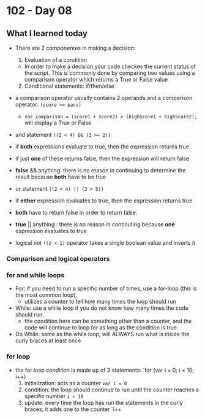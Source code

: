 # 102 - Day 08

## What I learned today
- There are 2 componentes in making a decision:
  1. Evaluation of a condition
    - In order to make a decision,your code checkes the current status of the script. This is commonly done by comparing two values using a comparison operator which returns a True or False value
  2. Conditional statements: if/then/else
  
- a comparison operator usually contains 2 operands and a comparison operator: `(score >= pass)`
  - `var comparison = (score1 + score2) > (highScore1 + highScore2);` will display a True or False
  
 - and statement `((2 < 4) && (3 >= 2))` 
  - if **both** expressions evaluate to true, then the expression returns true
  - if just **one** of these returns false, then the expression will return false
  - **false** && anything: there is no reason in continuing to determine the result because **both** have to be true
  
 - or statement `((2 < 4) || (3 > 5))`
  - if **either** expression evaluates to true, then the expression returns true
  - **both** have to return false in order to return false.
  - **true** || anything : there is no reason in continuting because **one** expression evaluates to true
  
 - logical not `!(2 < 1)` operator takes a single boolean value and inverts it


### Comparison and logical operators


### for and while loops
- For: if you need to run a specific number of times, use a for-loop (this is the most common loop).
  - utilizes a counter to tell how many times the loop should run
- While: use a while loop if you do not know how many times the code should run.
  - the condition here can be something other than a counter, and the code will continue to loop for as long as the condition is true.
- Do While: same as the while loop, will ALWAYS run what is inside the curly braces at least once

### for loop
- the for loop _condition_ is made up of 3 statements: `for (var i = 0; i < 10; i++)
  1. initialization: acts as a counter `var i = 0`
  2. condition: the loop should continue to run until the counter reaches a specific number `i < 10`
  3. update: every time the loop has run the statements in the curly braces, it adds one to the counter `i++
